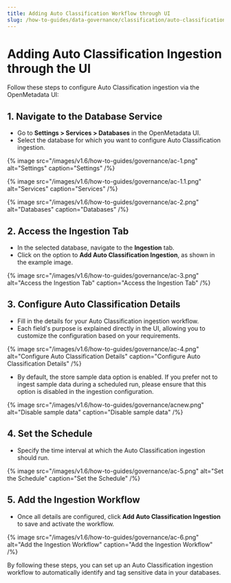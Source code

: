 ```yaml
---
title: Adding Auto Classification Workflow through UI
slug: /how-to-guides/data-governance/classification/auto-classification/workflow
---
```


# Adding Auto Classification Ingestion through the UI

Follow these steps to configure Auto Classification ingestion via the OpenMetadata UI:

## 1. Navigate to the Database Service
- Go to **Settings > Services > Databases** in the OpenMetadata UI.
- Select the database for which you want to configure Auto Classification ingestion.

{% image
src="/images/v1.6/how-to-guides/governance/ac-1.png"
alt="Settings"
caption="Settings"
/%}

{% image
src="/images/v1.6/how-to-guides/governance/ac-1.1.png"
alt="Services"
caption="Services"
/%}

{% image
src="/images/v1.6/how-to-guides/governance/ac-2.png"
alt="Databases"
caption="Databases"
/%}

## 2. Access the Ingestion Tab
- In the selected database, navigate to the **Ingestion** tab.
- Click on the option to **Add Auto Classification Ingestion**, as shown in the example image.

{% image
src="/images/v1.6/how-to-guides/governance/ac-3.png"
alt="Access the Ingestion Tab"
caption="Access the Ingestion Tab"
/%}

## 3. Configure Auto Classification Details
- Fill in the details for your Auto Classification ingestion workflow.
- Each field's purpose is explained directly in the UI, allowing you to customize the configuration based on your requirements.

{% image
src="/images/v1.6/how-to-guides/governance/ac-4.png"
alt="Configure Auto Classification Details"
caption="Configure Auto Classification Details"
/%}

- By default, the store sample data option is enabled. If you prefer not to ingest sample data during a scheduled run, please ensure that this option is disabled in the ingestion configuration.

{% image
src="/images/v1.6/how-to-guides/governance/acnew.png"
alt="Disable sample data"
caption="Disable sample data"
/%}

## 4. Set the Schedule
- Specify the time interval at which the Auto Classification ingestion should run.

{% image
src="/images/v1.6/how-to-guides/governance/ac-5.png"
alt="Set the Schedule"
caption="Set the Schedule"
/%}

## 5. Add the Ingestion Workflow
- Once all details are configured, click **Add Auto Classification Ingestion** to save and activate the workflow.

{% image
src="/images/v1.6/how-to-guides/governance/ac-6.png"
alt="Add the Ingestion Workflow"
caption="Add the Ingestion Workflow"
/%}

By following these steps, you can set up an Auto Classification ingestion workflow to automatically identify and tag sensitive data in your databases.
